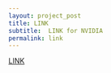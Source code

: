 ```yaml
---
layout: project_post
title: LINK
subtitle:  LINK for NVIDIA
permalink: link
---
```


[LINK](https://drive.google.com/file/d/1OJ69euzk4lRz9yn6J9djjzA5l5EAkWFC/view?usp=sharing)
